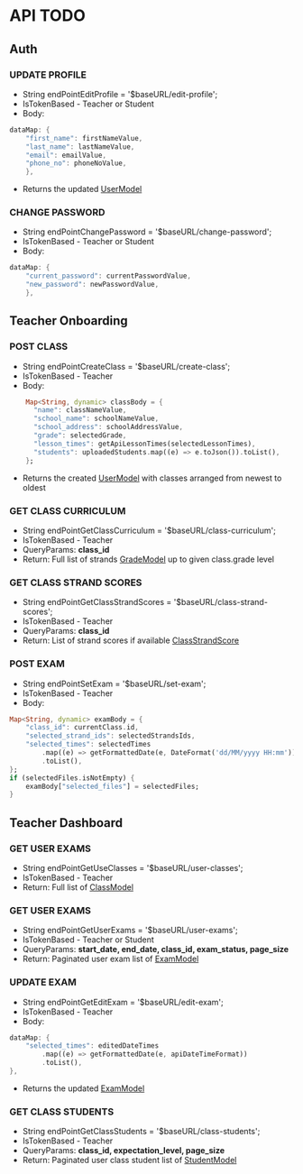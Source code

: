 # API TODO

## Auth

### UPDATE PROFILE
- String endPointEditProfile = '$baseURL/edit-profile';
- IsTokenBased - Teacher or Student
- Body:
```dart
dataMap: {
    "first_name": firstNameValue,
    "last_name": lastNameValue,
    "email": emailValue,
    "phone_no": phoneNoValue,
    },
```
- Returns the updated [UserModel](../models/user.dart)

### CHANGE PASSWORD
- String endPointChangePassword = '$baseURL/change-password';
- IsTokenBased - Teacher or Student
- Body:
```dart
dataMap: {
    "current_password": currentPasswordValue,
    "new_password": newPasswordValue,
    },
```

## Teacher Onboarding

### POST CLASS
- String endPointCreateClass = '$baseURL/create-class';
- IsTokenBased - Teacher
- Body:
```dart
    Map<String, dynamic> classBody = {
      "name": classNameValue,
      "school_name": schoolNameValue,
      "school_address": schoolAddressValue,
      "grade": selectedGrade,
      "lesson_times": getApiLessonTimes(selectedLessonTimes),
      "students": uploadedStudents.map((e) => e.toJson()).toList(),
    };
```
- Returns the created [UserModel](../models/user.dart) with classes arranged from newest to oldest

### GET CLASS CURRICULUM
- String endPointGetClassCurriculum = '$baseURL/class-curriculum';
- IsTokenBased - Teacher
- QueryParams: **class_id**
- Return: Full list of strands [GradeModel](../models/grade.dart) up to given class.grade level

### GET CLASS STRAND SCORES
- String endPointGetClassStrandScores = '$baseURL/class-strand-scores';
- IsTokenBased - Teacher
- QueryParams: **class_id**
- Return: List of strand scores if available [ClassStrandScore](../models/class_strand_score.dart)


### POST EXAM
- String endPointSetExam = '$baseURL/set-exam';
- IsTokenBased - Teacher
- Body:
```dart
Map<String, dynamic> examBody = {
    "class_id": currentClass.id,
    "selected_strand_ids": selectedStrandsIds,
    "selected_times": selectedTimes
        .map((e) => getFormattedDate(e, DateFormat('dd/MM/yyyy HH:mm')))
        .toList(),
};
if (selectedFiles.isNotEmpty) {
    examBody["selected_files"] = selectedFiles;
}
``` 

## Teacher Dashboard

### GET USER EXAMS
- String endPointGetUseClasses = '$baseURL/user-classes';
- IsTokenBased - Teacher
- Return: Full list of [ClassModel](../models/class.dart)


### GET USER EXAMS
- String endPointGetUserExams = '$baseURL/user-exams';
- IsTokenBased - Teacher or Student
- QueryParams: **start_date, end_date, class_id, exam_status, page_size**
- Return: Paginated user exam list of [ExamModel](../models/exam.dart)

### UPDATE EXAM
- String endPointGetEditExam = '$baseURL/edit-exam';
- IsTokenBased - Teacher
- Body:
```dart
dataMap: {
    "selected_times": editedDateTimes
        .map((e) => getFormattedDate(e, apiDateTimeFormat))
        .toList(),
},
```
- Returns the updated [ExamModel](../models/exam.dart)


### GET CLASS STUDENTS
- String endPointGetClassStudents = '$baseURL/class-students';
- IsTokenBased - Teacher
- QueryParams: **class_id, expectation_level, page_size**
- Return: Paginated user class student list of [StudentModel](../models/student.dart)